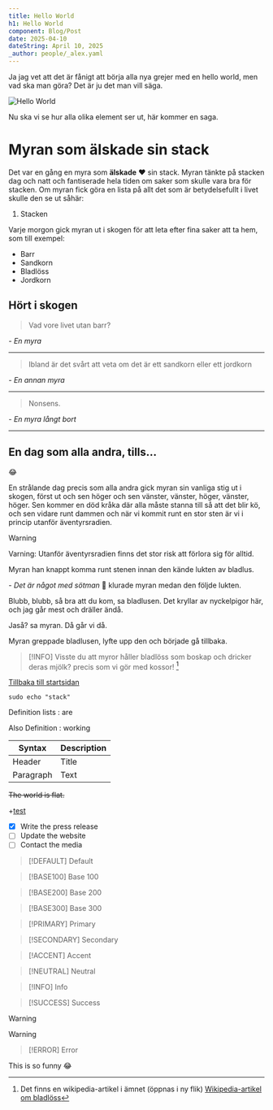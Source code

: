 ```yaml
---
title: Hello World
h1: Hello World
component: Blog/Post
date: 2025-04-10
dateString: April 10, 2025
_author: people/_alex.yaml
---
```


Ja jag vet att det är fånigt att börja alla nya grejer med en hello world, men vad ska man göra?
Det är ju det man vill säga.

![Hello World](/images/hello-world.jpg 'Hello World')

Nu ska vi se hur alla olika element ser ut, här kommer en saga.

# Myran som älskade sin stack

Det var en gång en myra som **älskade** :heart: sin stack. Myran tänkte på stacken dag
och natt och fantiserade hela tiden om saker som skulle vara bra för stacken.
Om myran fick göra en lista på allt det som är betydelsefullt i livet skulle den se ut såhär:

1. Stacken

Varje morgon gick myran ut i skogen för att leta efter fina saker att ta hem, som till exempel:

- Barr
- Sandkorn
- Bladlöss
- Jordkorn

## Hört i skogen

> Vad vore livet utan barr?

_- En myra_

---

> Ibland är det svårt att veta om det är ett sandkorn eller ett jordkorn

_- En annan myra_

---

> Nonsens.

_- En myra långt bort_

---

## En dag som alla andra, tills...
😂

En strålande dag precis som alla andra gick myran sin vanliga stig ut i skogen, först ut och sen
höger och sen vänster, vänster, höger, vänster, höger. Sen kommer en död kråka där alla måste stanna
till så att det blir kö, och sen vidare runt dammen och när vi kommit runt en stor sten är vi
i princip utanför äventyrsradien.

> [!WARNING]
> Varning: Utanför äventyrsradien finns det stor risk att förlora sig för alltid.

Myran han knappt komma runt stenen innan den kände lukten av bladlus.

\- _Det är något med sötman_ :thinking: klurade myran medan den följde lukten.

Blubb, blubb, så bra att du kom, sa bladlusen. Det kryllar av nyckelpigor här,
och jag går mest och dräller ändå.

Jaså? sa myran. Då går vi då.

Myran greppade bladlusen, lyfte upp den och började gå tillbaka.

> [!INFO]
> Visste du att myror håller bladlöss som boskap och dricker deras mjölk?
> precis som vi gör med kossor! [^1]

[^1]: Det finns en wikipedia-artikel i ämnet (öppnas i ny flik) [Wikipedia-artikel om bladlöss](https://en.wikipedia.org/wiki/Agriculture_in_ants)

[Tillbaka till startsidan](/)

```
sudo echo "stack"
```
Definition lists
: are

Also Definition
: working

| Syntax    | Description |
| --------- | ----------- |
| Header    | Title       |
| Paragraph | Text        |

~~The world is flat.~~

+[test](test-arg)

- [x] Write the press release
- [ ] Update the website
- [ ] Contact the media

> [!DEFAULT]
> Default

> [!BASE100]
> Base 100

> [!BASE200]
> Base 200

> [!BASE300]
> Base 300

> [!PRIMARY]
> Primary

> [!SECONDARY]
> Secondary

> [!ACCENT]
> Accent

> [!NEUTRAL]
> Neutral

> [!INFO]
> Info

> [!SUCCESS]
> Success

> [!WARNING]
> Warning

> [!ERROR]
> Error

This is so funny :joy:
